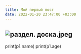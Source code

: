 ```yaml
---
title: Мой первый пост
date: 2022-01-20 23:47:00 +03:00
---
```


![раздел. доска.jpeg](/uploads/%D1%80%D0%B0%D0%B7%D0%B4%D0%B5%D0%BB.%20%D0%B4%D0%BE%D1%81%D0%BA%D0%B0.jpeg)
---

print(p1.name)
print(p1.age)
```
